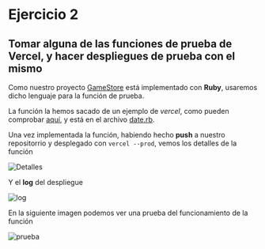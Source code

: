 # Ejercicio 2


## Tomar alguna de las funciones de prueba de Vercel, y hacer despliegues de prueba con el mismo


Como nuestro proyecto [GameStore](https://github.com/biilal1999/GameStore) está implementado con **Ruby**, usaremos dicho lenguaje para la función de prueba.


La función la hemos sacado de un ejemplo de *vercel*, como pueden comprobar [aquí](https://vercel.com/docs/serverless-functions/supported-languages#ruby), y está en el archivo [date.rb](https://github.com/biilal1999/Ejercicios/blob/master/api/date.rb).


Una vez implementada la función, habiendo hecho **push** a nuestro repositorrio y desplegado con `vercel --prod`, vemos los detalles de la función



![Detalles](https://github.com/biilal1999/Ejercicios/blob/master/tema5/img/VercelFunctionDetails.png)



Y el **log** del despliegue



![log](https://github.com/biilal1999/Ejercicios/blob/master/tema5/img/VercelLog.png)



En la siguiente imagen podemos ver una prueba del funcionamiento de la función



![prueba](https://github.com/biilal1999/Ejercicios/blob/master/tema5/img/VercelPrueba.png)

